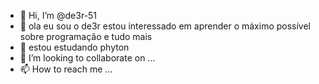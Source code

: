 - 👋 Hi, I’m @de3r-51
- 👀 ola eu sou o de3r estou interessado em aprender o máximo possível sobre programação e tudo mais
- 🌱 estou estudando phyton
- 💞️ I’m looking to collaborate on ...
- 📫 How to reach me ...

<!---
de3r-51/de3r-51 is a ✨ special ✨ repository because its `README.md` (this file) appears on your GitHub profile.
You can click the Preview link to take a look at your changes.
--->

